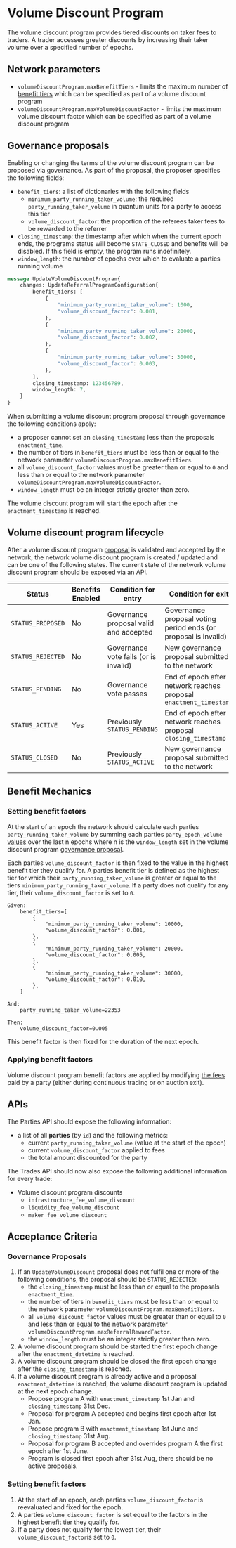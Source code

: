 # Volume Discount Program

The volume discount program provides tiered discounts on taker fees to traders. A trader accesses greater discounts by increasing their taker volume over a specified number of epochs.
## Network parameters

- `volumeDiscountProgram.maxBenefitTiers` - limits the maximum number of [benefit tiers](#governance-proposals) which can be specified as part of a volume discount program
- `volumeDiscountProgram.maxVolumeDiscountFactor` - limits the maximum volume discount factor which can be specified as part of a volume discount program

## Governance proposals

Enabling or changing the terms of the volume discount program can be proposed via governance. As part of the proposal, the proposer specifies the following fields:

- `benefit_tiers`: a list of dictionaries with the following fields
  - `minimum_party_running_taker_volume`: the required `party_running_taker_volume` in quantum units for a party to access this tier
  - `volume_discount_factor`: the proportion of the referees taker fees to be rewarded to the referrer
- `closing_timestamp`: the timestamp after which when the current epoch ends, the programs status will become `STATE_CLOSED` and benefits will be disabled. If this field is empty, the program runs indefinitely.
- `window_length`:  the number of epochs over which to evaluate a parties running volume

```protobuf
message UpdateVolumeDiscountProgram{
    changes: UpdateReferralProgramConfiguration{
        benefit_tiers: [
            {
                "minimum_party_running_taker_volume": 1000,
                "volume_discount_factor": 0.001,
            },
            {
                "minimum_party_running_taker_volume": 20000,
                "volume_discount_factor": 0.002,
            },
            {
                "minimum_party_running_taker_volume": 30000,
                "volume_discount_factor": 0.003,
            },
        ],
        closing_timestamp: 123456789,
        window_length: 7,
    }
}
```

When submitting a volume discount program proposal through governance the following conditions apply:

- a proposer cannot set an `closing_timestamp` less than the proposals `enactment_time`.
- the number of tiers in `benefit_tiers` must be less than or equal to the network parameter `volumeDiscountProgram.maxBenefitTiers`.
- all `volume_discount_factor` values must be greater than or equal to `0` and less than or equal to the network parameter `volumeDiscountProgram.maxVolumeDiscountFactor`.
- `window_length` must be an integer strictly greater than zero.

The volume discount program will start the epoch after the `enactment_timestamp` is reached.

## Volume discount program lifecycle

After a volume discount program [proposal](#governance-proposals) is validated and accepted by the network, the network volume discount program is created / updated and can be one of the following states. The current state of the network volume discount program should be exposed via an API.

| Status               | Benefits Enabled | Condition for entry                                       | Condition for exit                                                |
| -------------------- | ---------------- | --------------------------------------------------------- | ----------------------------------------------------------------- |
| `STATUS_PROPOSED`    | No               | Governance proposal valid and accepted                    | Governance proposal voting period ends (or proposal is invalid)   |
| `STATUS_REJECTED`    | No               | Governance vote fails (or is invalid)                     | New governance proposal submitted to the network                 |
| `STATUS_PENDING`     | No               | Governance vote passes                                    | End of epoch after network reaches proposal `enactment_timestamp` |
| `STATUS_ACTIVE`      | Yes              | Previously `STATUS_PENDING`                               | End of epoch after network reaches proposal `closing_timestamp`   |
| `STATUS_CLOSED`      | No               | Previously `STATUS_ACTIVE`                                | New governance proposal submitted to the network                  |

## Benefit Mechanics

### Setting benefit factors

At the start of an epoch the network should calculate each parties `party_running_taker_volume` by summing each parties `party_epoch_volume` [values](./0082-RFPR-on_chain_referral_program.md#party-epoch-volumes) over the last n epochs where n is the `window_length` set in the volume discount program [governance proposal](#governance-proposals).

Each parties `volume_discount_factor` is then fixed to the value in the highest benefit tier they qualify for. A parties benefit tier is defined as the highest tier for which their `party_running_taker_volume` is greater or equal to the tiers `minimum_party_running_taker_volume`. If a party does not qualify for any tier, their `volume_discount_factor` is set to `0`.

```pseudo
Given:
    benefit_tiers=[
        {
            "minimum_party_running_taker_volume": 10000,
            "volume_discount_factor": 0.001,
        },
        {
            "minimum_party_running_taker_volume": 20000,
            "volume_discount_factor": 0.005,
        },
        {
            "minimum_party_running_taker_volume": 30000,
            "volume_discount_factor": 0.010,
        },
    ]

And:
    party_running_taker_volume=22353

Then:
    volume_discount_factor=0.005
```

This benefit factor is then fixed for the duration of the next epoch.

### Applying benefit factors

Volume discount program benefit factors are applied by modifying [the fees](./0029-FEES-fees.md) paid by a party (either during continuous trading or on auction exit).

## APIs

The Parties API should expose the following information:

- a list of all **parties** (by `id`) and the following metrics:
  - current `party_running_taker_volume` (value at the start of the epoch)
  - current `volume_discount_factor` applied to fees
  - the total amount discounted for the party

The Trades API should now also expose the following additional information for every trade:

- Volume discount program discounts
  - `infrastructure_fee_volume_discount`
  - `liquidity_fee_volume_discount`
  - `maker_fee_volume_discount`

## Acceptance Criteria

### Governance Proposals

1. If an `UpdateVolumeDiscount` proposal does not fulfil one or more of the following conditions, the proposal should be `STATUS_REJECTED`:
    - the `closing_timestamp` must be less than or equal to the proposals `enactment_time`.
    - the number of tiers in `benefit_tiers` must be less than or equal to the network parameter `volumeDiscountProgram.maxBenefitTiers`.
    - all `volume_discount_factor` values must be greater than or equal to `0` and less than or equal to the network parameter `volumeDiscountProgram.maxReferralRewardFactor`.
    - the `window_length` must be an integer strictly greater than zero.
1. A volume discount program should be started the first epoch change after the `enactment_datetime` is reached.
1. A volume discount program should be closed the first epoch change after the `closing_timestamp` is reached.
1. If a volume discount program is already active and a proposal `enactment_datetime` is reached, the volume discount program is updated at the next epoch change.
    - Propose program A with `enactment_timestamp` 1st Jan and `closing_timestamp` 31st Dec.
    - Proposal for program A accepted and begins first epoch after 1st Jan.
    - Propose program B with `enactment_timestamp` 1st June and `closing_timestamp` 31st Aug.
    - Proposal for program B accepted and overrides program A the first epoch after 1st June.
    - Program is closed first epoch after 31st Aug, there should be no active proposals.


### Setting benefit factors

1. At the start of an epoch, each parties `volume_discount_factor` is reevaluated and fixed for the epoch.
1. A parties `volume_discount_factor`  is set equal to the factors in the highest benefit tier they qualify for.
1. If a party does not qualify for the lowest tier, their `volume_discount_factor`is set to `0`.
